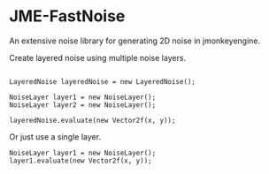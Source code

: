 JME-FastNoise
===

An extensive noise library for generating 2D noise in jmonkeyengine.


Create layered noise using multiple noise layers.

```$java

LayeredNoise layeredNoise = new LayeredNoise();

NoiseLayer layer1 = new NoiseLayer();
NoiseLayer layer2 = new NoiseLayer();

layeredNoise.evaluate(new Vector2f(x, y));

```

Or just use a single layer.
```$java
NoiseLayer layer1 = new NoiseLayer();
layer1.evaluate(new Vector2f(x, y));

```
